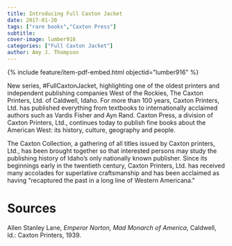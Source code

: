 ```yaml
---
title: Introducing Full Caxton Jacket
date: 2017-01-20
tags: ["rare books","Caxton Press"]
subtitle: 
cover-image: lumber916
categories: ["Full Caxton Jacket"]
author: Amy J. Thompson
---
```


{% include feature/item-pdf-embed.html objectid="lumber916" %}

New series, #FullCaxtonJacket, highlighting one of the oldest printers and independent publishing companies West of the Rockies, The Caxton Printers, Ltd. of Caldwell, Idaho. For more than 100 years, Caxton Printers, Ltd. has published everything from textbooks to internationally acclaimed authors such as Vardis Fisher and Ayn Rand. Caxton Press, a division of Caxton Printers, Ltd., continues today to publish fine books about the American West: its history, culture, geography and people.

The Caxton Collection, a gathering of all titles issued by Caxton printers, Ltd., has been brought together so that interested persons may study the publishing history of Idaho’s only nationally known publisher. Since its beginnings early in the twentieth century, Caxton Printers, Ltd. has received many accolades for superlative craftsmanship and has been acclaimed as having "recaptured the past in a long line of Western Americana."

# Sources

Allen Stanley Lane, *Emperor Norton, Mad Monarch of America*, Caldwell, Id.: Caxton Printers, 1939.